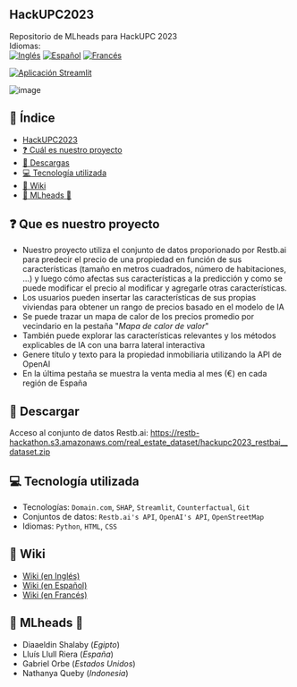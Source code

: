 ## HackUPC2023
Repositorio de MLheads para HackUPC 2023 <br/>
Idiomas: <br/>
[![Inglés](https://img.shields.io/badge/Inglés-🇬🇧-blue)](https://github.com/diaa-shalaby/HackUPC2023/blob/main/README.md)
[![Español](https://img.shields.io/badge/Español-🇪🇸-red)](https://github.com/diaa-shalaby/HackUPC2023/blob/main/languages/es/README.md)
[![Francés](https://img.shields.io/badge/Francés-🇫🇷-white)](https://github.com/diaa-shalaby/HackUPC2023/blob/main/languages/fr/README.md)

[![Aplicación Streamlit](https://static.streamlit.io/badges/streamlit_badge_black_red.svg)](https://mlheads.streamlit.app)

![image](https://github.com/diaa-shalaby/HackUPC2023/assets/95147025/652993b2-c2b1-4d95-861e-ee7c2750f32f)

## :scroll: Índice
- [HackUPC2023](https://github.com/diaa-shalaby/HackUPC2023/blob/main/languages/es/README.md#hackupc2023)
- [:question: Cuál es nuestro proyecto](https://github.com/diaa-shalaby/HackUPC2023/blob/main/languages/es/README.md#question-cu%C3%A1l-es-nuestro-proyecto)
- [:page_facing_up: Descargas](https://github.com/diaa-shalaby/HackUPC2023/blob/main/languages/es/README.md#page_facing_up-descargar)
- [:computer: Tecnología utilizada](https://github.com/diaa-shalaby/HackUPC2023/blob/main/languages/es/README.md#computer-tecnolog%C3%ADa-utilizada)
- [:dart: Wiki](https://github.com/diaa-shalaby/HackUPC2023/blob/main/languages/es/README.md#dart-wiki)
- [🤗 MLheads 🤯](https://github.com/diaa-shalaby/HackUPC2023/blob/main/languages/es/README.md#-mlheads-)

## :question: Que es nuestro proyecto
- Nuestro proyecto utiliza el conjunto de datos proporionado por Restb.ai para predecir el precio de una propiedad en función de sus características (tamaño en metros cuadrados, número de habitaciones, ...) y luego cómo  afectas sus características a la predicción y como se puede modificar el precio al modificar y agregarle otras características.
- Los usuarios pueden insertar las características de sus propias viviendas para obtener un rango de precios basado en el modelo de IA
- Se puede trazar un mapa de calor de los precios promedio por vecindario en la pestaña "_Mapa de calor de valor_"
- También puede explorar las características relevantes y los métodos explicables de IA con una barra lateral interactiva
- Genere título y texto para la propiedad inmobiliaria utilizando la API de OpenAI
- En la última pestaña se muestra la venta media al mes (€) en cada región de España

## :page_facing_up: Descargar
Acceso al conjunto de datos Restb.ai: https://restb-hackathon.s3.amazonaws.com/real_estate_dataset/hackupc2023_restbai__dataset.zip

## :computer: Tecnología utilizada
- Tecnologías: `Domain.com`, `SHAP`, `Streamlit`, `Counterfactual`, `Git`
- Conjuntos de datos: `Restb.ai's API`, `OpenAI's API`, `OpenStreetMap`
- Idiomas: `Python`, `HTML`, `CSS`

## :dart: Wiki
- [Wiki (en Inglés)](https://github.com/diaa-shalaby/HackUPC2023/wiki/Wiki-(in-English)#documentation-on-technologies-used)
- [Wiki (en Español)](https://github.com/diaa-shalaby/HackUPC2023/wiki/Wiki-(en-Espa%C3%B1ol)#documentaci%C3%B3n-sobre-tecnolog%C3%ADas-utilizadas)
- [Wiki (en Francés)](https://github.com/diaa-shalaby/HackUPC2023/wiki/Wiki-(en-Fran%C3%A7ais)#documentation-sur-les-technologies-utilis%C3%A9es)

## 🤗 MLheads 🤯
- Diaaeldin Shalaby (_Egipto_)
- Lluís Llull Riera (_España_)
- Gabriel Orbe (_Estados Unidos_)
- Nathanya Queby (_Indonesia_)
